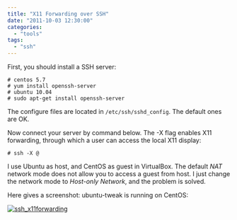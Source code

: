 ```yaml
---
title: "X11 Forwarding over SSH"
date: "2011-10-03 12:30:00"
categories: 
  - "tools"
tags: 
  - "ssh"
---
```


First, you should install a SSH server:

```
# centos 5.7
# yum install openssh-server
# ubuntu 10.04
# sudo apt-get install openssh-server
```

The configure files are located in `/etc/ssh/sshd_config`. The default ones are OK.

Now connect your server by command below. The -X flag enables X11 forwarding, through which a user can access the local X11 display:

```
# ssh -X @
```

I use Ubuntu as host, and CentOS as guest in VirtualBox. The default _NAT_ network mode does not allow you to access a guest from host. I just change the network mode to _Host-only Network_, and the problem is solved.

Here gives a screenshot: ubuntu-tweak is running on CentOS:

[![ssh_x11forwarding](images/6207527608_e49949fdf2_z.jpg)](http://www.flickr.com/photos/gonwan1985/6207527608 "ssh_x11forwarding by Binhao Qian, on Flickr")
